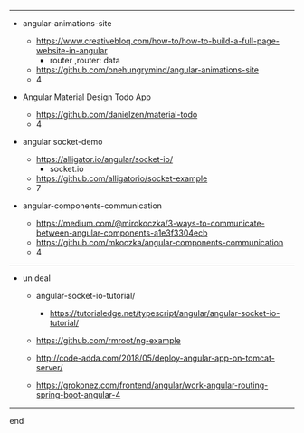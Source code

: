 
---

- angular-animations-site
  - https://www.creativebloq.com/how-to/how-to-build-a-full-page-website-in-angular
    - router ,router: data 
  - https://github.com/onehungrymind/angular-animations-site
  - 4

- Angular Material Design Todo App
  - https://github.com/danielzen/material-todo
  - 4

- angular socket-demo
  - https://alligator.io/angular/socket-io/
    - socket.io
  - https://github.com/alligatorio/socket-example
  - 7

- angular-components-communication
  - https://medium.com/@mirokoczka/3-ways-to-communicate-between-angular-components-a1e3f3304ecb
  - https://github.com/mkoczka/angular-components-communication
  - 4

---

- un deal
    - angular-socket-io-tutorial/
      - https://tutorialedge.net/typescript/angular/angular-socket-io-tutorial/
    
    - https://github.com/rmroot/ng-example
    - http://code-adda.com/2018/05/deploy-angular-app-on-tomcat-server/
    - https://grokonez.com/frontend/angular/work-angular-routing-spring-boot-angular-4

---

end
